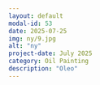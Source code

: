 ```yaml
---
layout: default
modal-id: 53
date: 2025-07-25
img: ny/9.jpg
alt: "ny"
project-date: July 2025
category: Oil Painting
description: "Oleo"
---
```

